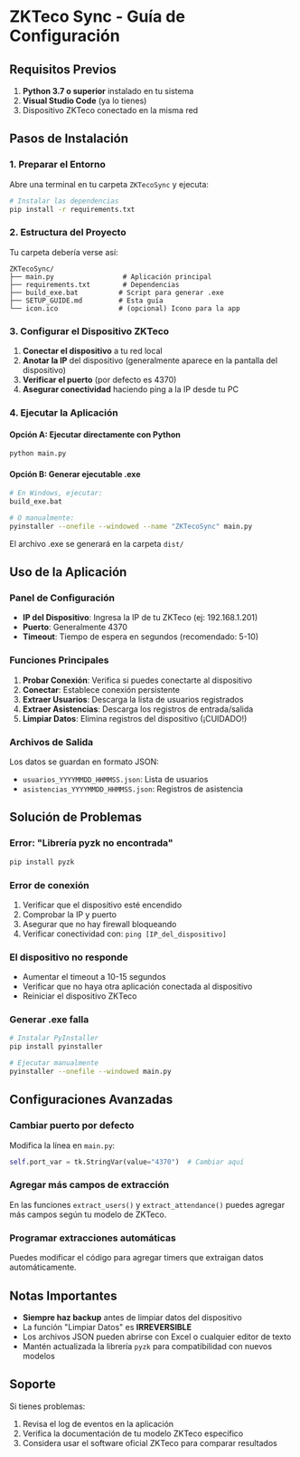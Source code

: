 # ZKTeco Sync - Guía de Configuración

## Requisitos Previos

1. **Python 3.7 o superior** instalado en tu sistema
2. **Visual Studio Code** (ya lo tienes)
3. Dispositivo ZKTeco conectado en la misma red

## Pasos de Instalación

### 1. Preparar el Entorno

Abre una terminal en tu carpeta `ZKTecoSync` y ejecuta:

```bash
# Instalar las dependencias
pip install -r requirements.txt
```

### 2. Estructura del Proyecto

Tu carpeta debería verse así:
```
ZKTecoSync/
├── main.py                 # Aplicación principal
├── requirements.txt        # Dependencias
├── build_exe.bat          # Script para generar .exe
├── SETUP_GUIDE.md         # Esta guía
└── icon.ico               # (opcional) Icono para la app
```

### 3. Configurar el Dispositivo ZKTeco

1. **Conectar el dispositivo** a tu red local
2. **Anotar la IP** del dispositivo (generalmente aparece en la pantalla del dispositivo)
3. **Verificar el puerto** (por defecto es 4370)
4. **Asegurar conectividad** haciendo ping a la IP desde tu PC

### 4. Ejecutar la Aplicación

#### Opción A: Ejecutar directamente con Python
```bash
python main.py
```

#### Opción B: Generar ejecutable .exe
```bash
# En Windows, ejecutar:
build_exe.bat

# O manualmente:
pyinstaller --onefile --windowed --name "ZKTecoSync" main.py
```

El archivo .exe se generará en la carpeta `dist/`

## Uso de la Aplicación

### Panel de Configuración
- **IP del Dispositivo**: Ingresa la IP de tu ZKTeco (ej: 192.168.1.201)
- **Puerto**: Generalmente 4370
- **Timeout**: Tiempo de espera en segundos (recomendado: 5-10)

### Funciones Principales

1. **Probar Conexión**: Verifica si puedes conectarte al dispositivo
2. **Conectar**: Establece conexión persistente
3. **Extraer Usuarios**: Descarga la lista de usuarios registrados
4. **Extraer Asistencias**: Descarga los registros de entrada/salida
5. **Limpiar Datos**: Elimina registros del dispositivo (¡CUIDADO!)

### Archivos de Salida

Los datos se guardan en formato JSON:
- `usuarios_YYYYMMDD_HHMMSS.json`: Lista de usuarios
- `asistencias_YYYYMMDD_HHMMSS.json`: Registros de asistencia

## Solución de Problemas

### Error: "Librería pyzk no encontrada"
```bash
pip install pyzk
```

### Error de conexión
1. Verificar que el dispositivo esté encendido
2. Comprobar la IP y puerto
3. Asegurar que no hay firewall bloqueando
4. Verificar conectividad con: `ping [IP_del_dispositivo]`

### El dispositivo no responde
- Aumentar el timeout a 10-15 segundos
- Verificar que no haya otra aplicación conectada al dispositivo
- Reiniciar el dispositivo ZKTeco

### Generar .exe falla
```bash
# Instalar PyInstaller
pip install pyinstaller

# Ejecutar manualmente
pyinstaller --onefile --windowed main.py
```

## Configuraciones Avanzadas

### Cambiar puerto por defecto
Modifica la línea en `main.py`:
```python
self.port_var = tk.StringVar(value="4370")  # Cambiar aquí
```

### Agregar más campos de extracción
En las funciones `extract_users()` y `extract_attendance()` puedes agregar más campos según tu modelo de ZKTeco.

### Programar extracciones automáticas
Puedes modificar el código para agregar timers que extraigan datos automáticamente.

## Notas Importantes

- **Siempre haz backup** antes de limpiar datos del dispositivo
- La función "Limpiar Datos" es **IRREVERSIBLE**
- Los archivos JSON pueden abrirse con Excel o cualquier editor de texto
- Mantén actualizada la librería `pyzk` para compatibilidad con nuevos modelos

## Soporte

Si tienes problemas:
1. Revisa el log de eventos en la aplicación
2. Verifica la documentación de tu modelo ZKTeco específico
3. Considera usar el software oficial ZKTeco para comparar resultados